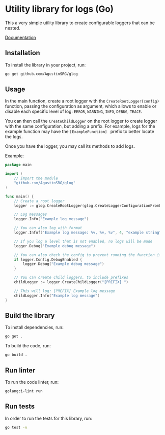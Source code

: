 # Utility library for logs (Go)

This a very simple utility library to create configurable loggers that can be nested.

[Documentation](https://pkg.go.dev/github.com/AgustinSRG/glog)

## Installation

To install the library in your project, run:

```sh
go get github.com/AgustinSRG/glog
```

## Usage

In the main function, create a root logger with the `CreateRootLogger(config)` function, passing the configuration as argument, which allows to enable or disable each specific level of log: `ERROR`, `WARNING`, `INFO`, `DEBUG`, `TRACE`.

You can then call the `CreateChildLogger` on the root logger to create logger with the same configuration, but adding a prefix. For example, logs for the example function may have the `[ExampleFunction] ` prefix to better locate the logs.

Once you have the logger, you may call its methods to add logs.

Example:

```go
package main

import (
    // Import the module
    "github.com/AgustinSRG/glog"
)

func main() {
    // Create a root logger
	logger := glog.CreateRootLogger(glog.CreateLoggerConfigurationFromLevel(glog.INFO), glog.StandardLogFunction)

	// Log messages
	logger.Info("Example log message")

	// You can also log with format
	logger.Infof("Example log message: %v, %v, %v", 4, "example string", true)

	// If you log a level that is not enabled, no logs will be made
	logger.Debug("Example debug message")

	// You can also check the config to prevent running the function if disabled
	if logger.Config.DebugEnabled {
		logger.Debug("Example debug message")
	}

	// You can create child loggers, to include prefixes
	childLogger := logger.CreateChildLogger("[PREFIX] ")

	// This will log: [PREFIX] Example log message
	childLogger.Info("Example log message")
}
```

## Build the library

To install dependencies, run:

```sh
go get .
```

To build the code, run:

```sh
go build .
```

## Run linter

To run the code linter, run:

```sh
golangci-lint run
```

## Run tests

In order to run the tests for this library, run:

```sh
go test -v
```
